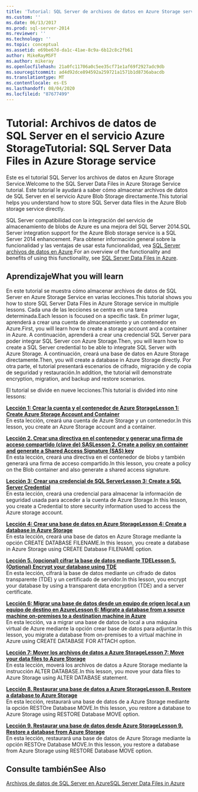 ```yaml
---
title: 'Tutorial: SQL Server de archivos de datos en Azure Storage servicio | Microsoft Docs'
ms.custom: ''
ms.date: 06/13/2017
ms.prod: sql-server-2014
ms.reviewer: ''
ms.technology: ''
ms.topic: conceptual
ms.assetid: e69be67d-da1c-41ae-8c9a-6b12c8c2fb61
author: MikeRayMSFT
ms.author: mikeray
ms.openlocfilehash: 21a0fc11706a0c5ee35cf71e1af69f2927adc9db
ms.sourcegitcommit: ad4d92dce894592a259721a1571b1d8736abacdb
ms.translationtype: MT
ms.contentlocale: es-ES
ms.lasthandoff: 08/04/2020
ms.locfileid: "87677499"
---
```

# <a name="tutorial-sql-server-data-files-in-azure-storage-service"></a><span data-ttu-id="5f304-102">Tutorial: Archivos de datos de SQL Server en el servicio Azure Storage</span><span class="sxs-lookup"><span data-stu-id="5f304-102">Tutorial: SQL Server Data Files in Azure Storage service</span></span>
  <span data-ttu-id="5f304-103">Este es el tutorial SQL Server los archivos de datos en Azure Storage Service.</span><span class="sxs-lookup"><span data-stu-id="5f304-103">Welcome to the  SQL Server Data Files in Azure Storage Service tutorial.</span></span> <span data-ttu-id="5f304-104">Este tutorial le ayudará a saber cómo almacenar archivos de datos de SQL Server en el servicio Azure Blob Storage directamente.</span><span class="sxs-lookup"><span data-stu-id="5f304-104">This tutorial helps you understand how to store SQL Server data files in the Azure Blob storage service directly.</span></span>  
  
 <span data-ttu-id="5f304-105">SQL Server compatibilidad con la integración del servicio de almacenamiento de blobs de Azure es una mejora del SQL Server 2014.</span><span class="sxs-lookup"><span data-stu-id="5f304-105">SQL Server integration support for the Azure Blob storage service is a SQL Server 2014 enhancement.</span></span> <span data-ttu-id="5f304-106">Para obtener información general sobre la funcionalidad y las ventajas de usar esta funcionalidad, vea [SQL Server archivos de datos en Azure](databases/sql-server-data-files-in-microsoft-azure.md).</span><span class="sxs-lookup"><span data-stu-id="5f304-106">For an overview of the functionality and benefits of using this functionality, see [SQL Server Data Files in Azure](databases/sql-server-data-files-in-microsoft-azure.md).</span></span>  
  
## <a name="what-you-will-learn"></a><span data-ttu-id="5f304-107">Aprendizaje</span><span class="sxs-lookup"><span data-stu-id="5f304-107">What you will learn</span></span>  
 <span data-ttu-id="5f304-108">En este tutorial se muestra cómo almacenar archivos de datos de SQL Server en Azure Storage Service en varias lecciones.</span><span class="sxs-lookup"><span data-stu-id="5f304-108">This tutorial shows you how to store SQL Server Data Files in Azure Storage service in multiple lessons.</span></span> <span data-ttu-id="5f304-109">Cada una de las lecciones se centra en una tarea determinada.</span><span class="sxs-lookup"><span data-stu-id="5f304-109">Each lesson is focused on a specific task.</span></span> <span data-ttu-id="5f304-110">En primer lugar, aprenderá a crear una cuenta de almacenamiento y un contenedor en Azure.</span><span class="sxs-lookup"><span data-stu-id="5f304-110">First, you will learn how to create a storage account and a container in Azure.</span></span> <span data-ttu-id="5f304-111">A continuación, aprenderá a crear una credencial SQL Server para poder integrar SQL Server con Azure Storage.</span><span class="sxs-lookup"><span data-stu-id="5f304-111">Then, you will learn how to create a SQL Server credential to be able to integrate SQL Server with Azure Storage.</span></span> <span data-ttu-id="5f304-112">A continuación, creará una base de datos en Azure Storage directamente.</span><span class="sxs-lookup"><span data-stu-id="5f304-112">Then, you will create a database in Azure Storage directly.</span></span> <span data-ttu-id="5f304-113">Por otra parte, el tutorial presentará escenarios de cifrado, migración y de copia de seguridad y restauración.</span><span class="sxs-lookup"><span data-stu-id="5f304-113">In addition, the tutorial will demonstrate encryption, migration, and backup and restore scenarios.</span></span>  
  
 <span data-ttu-id="5f304-114">El tutorial se divide en nueve lecciones:</span><span class="sxs-lookup"><span data-stu-id="5f304-114">This tutorial is divided into nine lessons:</span></span>  
  
 <span data-ttu-id="5f304-115">**[Lección 1: Crear la cuenta y el contenedor de Azure Storage](../tutorials/lesson-1-create-windows-azure-storage-account-and-container.md)**</span><span class="sxs-lookup"><span data-stu-id="5f304-115">**[Lesson 1: Create Azure Storage Account and Container](../tutorials/lesson-1-create-windows-azure-storage-account-and-container.md)**</span></span>  
 <span data-ttu-id="5f304-116">En esta lección, creará una cuenta de Azure Storage y un contenedor.</span><span class="sxs-lookup"><span data-stu-id="5f304-116">In this lesson, you create an Azure Storage account and a container.</span></span>  
  
 <span data-ttu-id="5f304-117">**[Lección 2. Crear una directiva en el contenedor y generar una firma de acceso compartido &#40;clave de&#41; SAS](lesson-1-create-stored-access-policy-and-shared-access-signature.md)**</span><span class="sxs-lookup"><span data-stu-id="5f304-117">**[Lesson 2. Create a policy on container and generate a Shared Access Signature &#40;SAS&#41; key](lesson-1-create-stored-access-policy-and-shared-access-signature.md)**</span></span>  
 <span data-ttu-id="5f304-118">En esta lección, creará una directiva en el contenedor de blobs y también generará una firma de acceso compartido.</span><span class="sxs-lookup"><span data-stu-id="5f304-118">In this lesson, you create a policy on the Blob container and also generate a shared access signature.</span></span>  
  
 <span data-ttu-id="5f304-119">**[Lección 3: Crear una credencial de SQL Server](lesson-2-create-a-sql-server-credential-using-a-shared-access-signature.md)**</span><span class="sxs-lookup"><span data-stu-id="5f304-119">**[Lesson 3: Create a SQL Server Credential](lesson-2-create-a-sql-server-credential-using-a-shared-access-signature.md)**</span></span>  
 <span data-ttu-id="5f304-120">En esta lección, creará una credencial para almacenar la información de seguridad usada para acceder a la cuenta de Azure Storage.</span><span class="sxs-lookup"><span data-stu-id="5f304-120">In this lesson, you create a Credential to store security information used to access the Azure storage account.</span></span>  
  
 <span data-ttu-id="5f304-121">**[Lección 4: Crear una base de datos en Azure Storage](../relational-databases/lesson-3-database-backup-to-url.md)**</span><span class="sxs-lookup"><span data-stu-id="5f304-121">**[Lesson 4: Create a database in Azure Storage](../relational-databases/lesson-3-database-backup-to-url.md)**</span></span>  
 <span data-ttu-id="5f304-122">En esta lección, creará una base de datos en Azure Storage mediante la opción CREATE DATABASE FILENAME.</span><span class="sxs-lookup"><span data-stu-id="5f304-122">In this lesson, you create a database in Azure Storage using CREATE Database FILENAME option.</span></span>  
  
 <span data-ttu-id="5f304-123">**[Lección 5. &#40;opcional&#41; cifrar la base de datos mediante TDE](../relational-databases/lesson-4-restore-database-to-virtual-machine-from-url.md)**</span><span class="sxs-lookup"><span data-stu-id="5f304-123">**[Lesson 5. &#40;Optional&#41; Encrypt your database using TDE](../relational-databases/lesson-4-restore-database-to-virtual-machine-from-url.md)**</span></span>  
 <span data-ttu-id="5f304-124">En esta lección, cifrará la base de datos mediante un cifrado de datos transparente (TDE) y un certificado de servidor.</span><span class="sxs-lookup"><span data-stu-id="5f304-124">In this lesson, you encrypt your database by using a transparent data encryption (TDE) and a server certificate.</span></span>  
  
 <span data-ttu-id="5f304-125">**[Lección 6: Migrar una base de datos desde un equipo de origen local a un equipo de destino en Azure](lesson-5-backup-database-using-file-snapshot-backup.md)**</span><span class="sxs-lookup"><span data-stu-id="5f304-125">**[Lesson 6: Migrate a database from a source machine on-premises to a destination machine in Azure](lesson-5-backup-database-using-file-snapshot-backup.md)**</span></span>  
 <span data-ttu-id="5f304-126">En esta lección, va a migrar una base de datos de local a una máquina virtual de Azure mediante la opción crear base de datos para adjuntar.</span><span class="sxs-lookup"><span data-stu-id="5f304-126">In this lesson, you migrate a database from on-premises to a virtual machine in Azure using CREATE DATABASE FOR ATTACH option.</span></span>  
  
 <span data-ttu-id="5f304-127">**[Lección 7: Mover los archivos de datos a Azure Storage](../relational-databases/lesson-6-generate-activity-and-backup-log-using-file-snapshot-backup.md)**</span><span class="sxs-lookup"><span data-stu-id="5f304-127">**[Lesson 7: Move your data files to Azure Storage](../relational-databases/lesson-6-generate-activity-and-backup-log-using-file-snapshot-backup.md)**</span></span>  
 <span data-ttu-id="5f304-128">En esta lección, moverá los archivos de datos a Azure Storage mediante la instrucción ALTER DATABASE.</span><span class="sxs-lookup"><span data-stu-id="5f304-128">In this lesson, you move your data files to Azure Storage using ALTER DATABASE statement.</span></span>  
  
 <span data-ttu-id="5f304-129">**[Lección 8. Restaurar una base de datos a Azure Storage](../relational-databases/lesson-7-restore-a-database-to-a-point-in-time.md)**</span><span class="sxs-lookup"><span data-stu-id="5f304-129">**[Lesson 8. Restore a database to Azure Storage](../relational-databases/lesson-7-restore-a-database-to-a-point-in-time.md)**</span></span>  
 <span data-ttu-id="5f304-130">En esta lección, restaurará una base de datos de a Azure Storage mediante la opción RESTOre Database MOVE.</span><span class="sxs-lookup"><span data-stu-id="5f304-130">In this lesson, you restore a database to Azure Storage using RESTORE Database MOVE option.</span></span>  
  
 <span data-ttu-id="5f304-131">**[Lección 9. Restaurar una base de datos desde Azure Storage](lesson-8-restore-as-new-database-from-log-backup.md)**</span><span class="sxs-lookup"><span data-stu-id="5f304-131">**[Lesson 9. Restore a database from Azure Storage](lesson-8-restore-as-new-database-from-log-backup.md)**</span></span>  
 <span data-ttu-id="5f304-132">En esta lección, restaurará una base de datos de Azure Storage mediante la opción RESTOre Database MOVE.</span><span class="sxs-lookup"><span data-stu-id="5f304-132">In this lesson, you restore a database from Azure Storage using RESTORE Database MOVE option.</span></span>  
  
## <a name="see-also"></a><span data-ttu-id="5f304-133">Consulte también</span><span class="sxs-lookup"><span data-stu-id="5f304-133">See Also</span></span>  
 [<span data-ttu-id="5f304-134">Archivos de datos de SQL Server en Azure</span><span class="sxs-lookup"><span data-stu-id="5f304-134">SQL Server Data Files in Azure</span></span>](databases/sql-server-data-files-in-microsoft-azure.md)  
  
  
